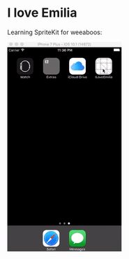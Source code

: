 I love Emilia
=============

Learning SpriteKit for weeaboos:

![demo](/emilia.gif "I love Emilia")

